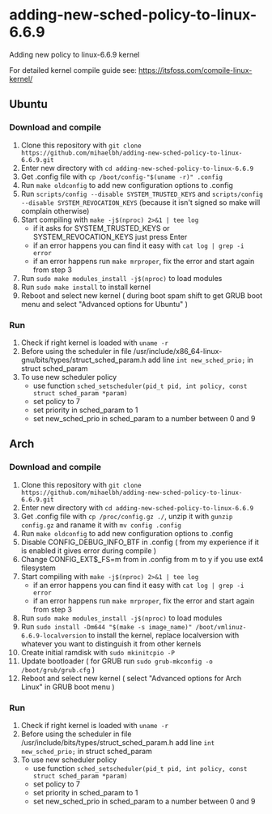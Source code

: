 # adding-new-sched-policy-to-linux-6.6.9
Adding new policy to linux-6.6.9 kernel

For detailed kernel compile guide see: https://itsfoss.com/compile-linux-kernel/ 

## Ubuntu

### Download and compile
1. Clone this repository with `git clone https://github.com/mihaelbh/adding-new-sched-policy-to-linux-6.6.9.git`
2. Enter new directory with `cd adding-new-sched-policy-to-linux-6.6.9`
3. Get .config file with `cp /boot/config-"$(uname -r)" .config`
4. Run `make oldconfig` to add new configuration options to .config
5. Run `scripts/config --disable SYSTEM_TRUSTED_KEYS` and `scripts/config --disable SYSTEM_REVOCATION_KEYS` (because it isn't signed so make will complain otherwise)
6. Start compiling with `make -j$(nproc) 2>&1 | tee log`
	- if it asks for SYSTEM_TRUSTED_KEYS or SYSTEM_REVOCATION_KEYS just press Enter
	- if an error happens you can find it easy with `cat log | grep -i error`
	- if an error happens run `make mrproper`, fix the error and start again from step 3
7. Run `sudo make modules_install -j$(nproc)` to load modules
8. Run `sudo make install` to install kernel
9. Reboot and select new kernel ( during boot spam shift to get GRUB boot menu and select "Advanced options for Ubuntu" )

### Run
1. Check if right kernel is loaded with `uname -r`
2. Before using the scheduler in file /usr/include/x86_64-linux-gnu/bits/types/struct_sched_param.h add line `int new_sched_prio;` in struct sched_param
3. To use new scheduler policy 
	- use function `sched_setscheduler(pid_t pid, int policy, const struct sched_param *param)`
	- set policy to 7
	- set priority in sched_param to 1
	- set new_sched_prio in sched_param to a number between 0 and 9


## Arch

### Download and compile
1. Clone this repository with `git clone https://github.com/mihaelbh/adding-new-sched-policy-to-linux-6.6.9.git`
2. Enter new directory with `cd adding-new-sched-policy-to-linux-6.6.9`
3. Get .config file with `cp /proc/config.gz ./`, unzip it with `gunzip config.gz` and raname it with `mv config .config`
4. Run `make oldconfig` to add new configuration options to .config
5. Disable CONFIG_DEBUG_INFO_BTF in .config ( from my experience if it is enabled it gives error during compile )
6. Change CONFIG_EXT$_FS=m from in .config from m to y if you use ext4 filesystem
7. Start compiling with `make -j$(nproc) 2>&1 | tee log`
	- if an error happens you can find it easy with `cat log | grep -i error`
	- if an error happens run `make mrproper`, fix the error and start again from step 3
8. Run `sudo make modules_install -j$(nproc)` to load modules
9. Run `sudo install -Dm644 "$(make -s image_name)" /boot/vmlinuz-6.6.9-localversion` to install the kernel, replace localversion with whatever you want to distinguish it from other kernels
10. Create initial ramdisk with `sudo mkinitcpio -P`
11. Update bootloader ( for GRUB run `sudo grub-mkconfig -o /boot/grub/grub.cfg` )
12. Reboot and select new kernel ( select "Advanced options for Arch Linux" in GRUB boot menu )

### Run
1. Check if right kernel is loaded with `uname -r`
2. Before using the scheduler in file /usr/include/bits/types/struct_sched_param.h add line `int new_sched_prio;` in struct sched_param
3. To use new scheduler policy 
	- use function `sched_setscheduler(pid_t pid, int policy, const struct sched_param *param)`
	- set policy to 7
	- set priority in sched_param to 1
	- set new_sched_prio in sched_param to a number between 0 and 9